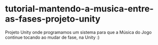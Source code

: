 # tutorial-mantendo-a-musica-entre-as-fases-projeto-unity
Projeto Unity onde programamos um sistema para que a Música do Jogo continue tocando ao mudar de fase, na Unity :)
